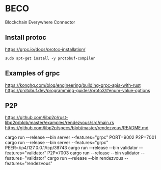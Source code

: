 # BECO
Blockchain Everywhere Connector

## Install protoc

https://grpc.io/docs/protoc-installation/

    sudo apt-get install -y protobuf-compiler

## Examples of grpc

https://konghq.com/blog/engineering/building-grpc-apis-with-rust
https://protobuf.dev/programming-guides/proto3/#enum-value-options


## P2P
https://github.com/libp2p/rust-libp2p/blob/master/examples/rendezvous/src/main.rs
https://github.com/libp2p/specs/blob/master/rendezvous/README.md


cargo run --release --bin server --features="grpc"
PORT=9002 P2P=7001 cargo run --release --bin server --features="grpc"
PEER=/ip4/127.0.0.1/tcp/38743 cargo run --release --bin validator --features="validator"
P2P=7003 cargo run --release --bin validator --features="validator"
cargo run --release --bin rendezvous --features="rendezvous"